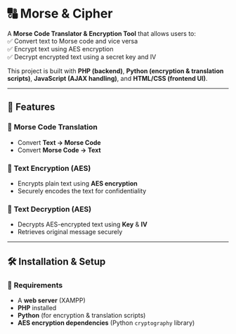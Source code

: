 # 🔠 Morse & Cipher

A **Morse Code Translator & Encryption Tool** that allows users to:  
✅ Convert text to Morse code and vice versa  
✅ Encrypt text using AES encryption  
✅ Decrypt encrypted text using a secret key and IV  

This project is built with **PHP (backend)**, **Python (encryption & translation scripts)**, **JavaScript (AJAX handling)**, and **HTML/CSS (frontend UI)**.

---

## 🚀 Features  

### 🔹 **Morse Code Translation**
- Convert **Text → Morse Code**
- Convert **Morse Code → Text**

### 🔹 **Text Encryption (AES)**
- Encrypts plain text using **AES encryption**
- Securely encodes the text for confidentiality

### 🔹 **Text Decryption (AES)**
- Decrypts AES-encrypted text using **Key** & **IV**
- Retrieves original message securely  

---

## 🛠️ **Installation & Setup**  

### 📌 **Requirements**  
- A **web server** (XAMPP)  
- **PHP** installed  
- **Python** (for encryption & translation scripts)  
- **AES encryption dependencies** (Python `cryptography` library)  

